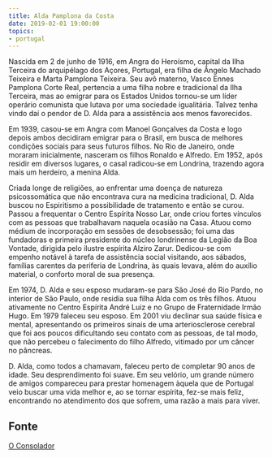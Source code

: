```yaml
---
title: Alda Pamplona da Costa
date: 2019-02-01 19:00:00
topics: 
- portugal
---
```


Nascida em 2 de junho de 1916, em Angra do Heroísmo, capital da Ilha Terceira do
arquipélago dos Açores, Portugal, era filha de Ângelo Machado Teixeira e Marta
Pamplona Teixeira. Seu avô materno, Vasco Ennes Pamplona Corte Real, pertencia a
uma filha nobre e tradicional da Ilha Terceira, mas ao emigrar para os Estados
Unidos tornou-se um líder operário comunista que lutava por uma sociedade
igualitária. Talvez tenha vindo daí o pendor de D. Alda para a assistência aos
menos favorecidos.

Em 1939, casou-se em Angra com Manoel Gonçalves da Costa e logo depois ambos
decidiram emigrar para o Brasil, em busca de melhores condições sociais para
seus futuros filhos. No Rio de Janeiro, onde moraram inicialmente, nasceram os
filhos Ronaldo e Alfredo. Em 1952, após residir em diversos lugares, o casal
radicou-se em Londrina, trazendo agora mais um herdeiro, a menina Alda.

Criada longe de religiões, ao enfrentar uma doença de natureza psicossomática
que não encontrava cura na medicina tradicional, D. Alda buscou no Espiritismo a
possibilidade de tratamento e então se curou. Passou a frequentar o Centro
Espírita Nosso Lar, onde criou fortes vínculos com as pessoas que trabalhavam
naquela ocasião na Casa. Atuou como médium de incorporação em sessões de
desobsessão; foi uma das fundadoras e primeira presidente do núcleo londrinense
da Legião da Boa Vontade, dirigida pelo ilustre espírita Alziro Zarur.
Dedicou-se com empenho notável à tarefa de assistência social visitando, aos
sábados, famílias carentes da periferia de Londrina, às quais levava, além do
auxílio material, o conforto moral de sua presença.

Em 1974, D. Alda e seu esposo mudaram-se para São José do Rio Pardo, no interior
de São Paulo, onde residia sua filha Alda com os três filhos. Atuou ativamente
no Centro Espírita André Luiz e no Grupo de Fraternidade Irmão Hugo. Em 1979
faleceu seu esposo. Em 2001 viu declinar sua saúde física e mental, apresentando
os primeiros sinais de uma arteriosclerose cerebral que foi aos poucos
dificultando seu contato com as pessoas, de tal modo, que não percebeu o
falecimento do filho Alfredo, vitimado por um câncer no pâncreas.

D. Alda, como todos a chamavam, faleceu perto de completar 90 anos de idade. Seu
desprendimento foi suave. Em seu velório, um grande número de amigos compareceu
para prestar homenagem àquela que de Portugal veio buscar uma vida melhor e, ao
se tornar espírita, fez-se mais feliz, encontrando no atendimento dos que
sofrem, uma razão a mais para viver.

## Fonte
[O Consolador](http://www.oconsolador.com.br/linkfixo/biografias/aldapamplona.html)





